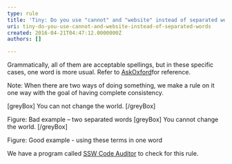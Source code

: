 ```yaml
---
type: rule
title: 'Tiny: Do you use "cannot" and "website" instead of separated words?'
uri: tiny-do-you-use-cannot-and-website-instead-of-separated-words
created: 2016-04-21T04:47:12.0000000Z
authors: []

---
```


Grammatically, all of them are acceptable spellings, but in these specific cases, one word is more usual. Refer to [AskOxford](http&#58;//www.oxforddictionaries.com/definition/english/cannot)for reference.

Note: When there are two ways of doing something, we make a rule on it one way with the goal of having complete consistency.
 
[greyBox]  You can not change the world.  [/greyBox]

Figure: Bad example – two separated words
[greyBox]  You cannot change the world.  [/greyBox]


Figure: Good example - using these terms in one word


We have a program called [SSW Code Auditor](https&#58;//www.ssw.com.au/ssw/CodeAuditor/) to check for this rule.
